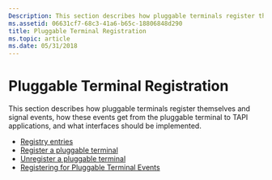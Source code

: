 ```yaml
---
Description: This section describes how pluggable terminals register themselves and signal events, how these events get from the pluggable terminal to TAPI applications, and what interfaces should be implemented.
ms.assetid: 06631cf7-68c3-41a6-b65c-18806848d290
title: Pluggable Terminal Registration
ms.topic: article
ms.date: 05/31/2018
---
```


# Pluggable Terminal Registration

This section describes how pluggable terminals register themselves and signal events, how these events get from the pluggable terminal to TAPI applications, and what interfaces should be implemented.

-   [Registry entries](registry-entries.md)
-   [Register a pluggable terminal](register-a-pluggable-terminal.md)
-   [Unregister a pluggable terminal](unregister-a-pluggable-terminal.md)
-   [Registering for Pluggable Terminal Events](registering-for-pluggable-terminal-events.md)

 

 



